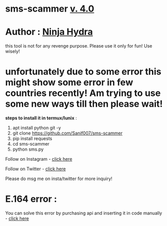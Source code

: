 # sms-scammer [v. 4.0](https://github.com/Sanif007/sms-scammer)
# Author : [Ninja Hydra ](https://github.com/Sanif007)
this tool is not for any revenge purpose. Please use it only for fun! Use wisely!

# unfortunately due to some error this might show some error in few countries recently!  Am trying to use some new ways till then please wait! 

**steps to install it in termux/lunix** :
1. apt install python git -y
2. git clone https://github.com/Sanif007/sms-scammer
3. pip install requests
4. cd sms-scammer
5. python sms.py

Follow on Instagram - [click here](https://instagram.com/sanif_kumar)

Follow on Twitter - [click here](https://twitter.com/NinjaHydra1)

Please do msg me on insta/twitter for more inquiry! 

# E.164 error :
You can solve this error by purchasing api and inserting it in code manually - [click here ](https://textbelt.com/purchase/?generateKey=1)
